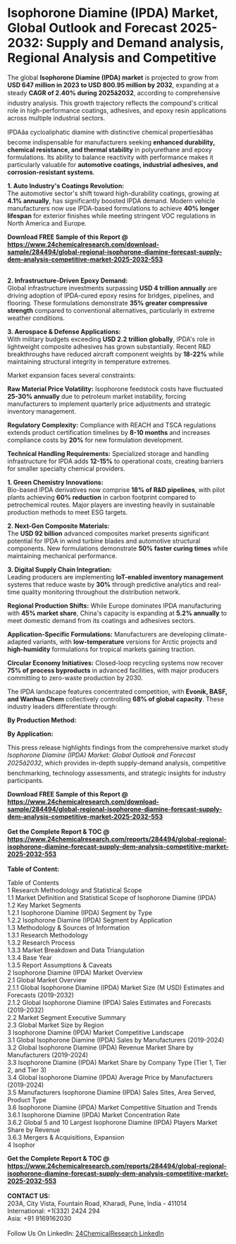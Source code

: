 <h1>Isophorone Diamine (IPDA) Market, Global Outlook and Forecast 2025-2032: Supply and Demand analysis, Regional Analysis and Competitive</h1><p>The global <strong>Isophorone Diamine (IPDA) market</strong> is projected to grow from <strong>USD 647 million in 2023 to USD 800.95 million by 2032</strong>, expanding at a steady <strong>CAGR of 2.40% during 2025â2032</strong>, according to comprehensive industry analysis. This growth trajectory reflects the compound's critical role in high-performance coatings, adhesives, and epoxy resin applications across multiple industrial sectors.</p><p>IPDAâa cycloaliphatic diamine with distinctive chemical propertiesâhas become indispensable for manufacturers seeking <strong>enhanced durability, chemical resistance, and thermal stability</strong> in polyurethane and epoxy formulations. Its ability to balance reactivity with performance makes it particularly valuable for <strong>automotive coatings, industrial adhesives, and corrosion-resistant systems</strong>.</p><p><strong>1. Auto Industry's Coatings Revolution:</strong><br>
The automotive sector's shift toward high-durability coatings, growing at <strong>4.1% annually</strong>, has significantly boosted IPDA demand. Modern vehicle manufacturers now use IPDA-based formulations to achieve <strong>40% longer lifespan</strong> for exterior finishes while meeting stringent VOC regulations in North America and Europe.</p><div><b>Download FREE Sample of this Report @ 
            <a href="https://www.24chemicalresearch.com/download-sample/284494/global-regional-isophorone-diamine-forecast-supply-dem-analysis-competitive-market-2025-2032-553">
            https://www.24chemicalresearch.com/download-sample/284494/global-regional-isophorone-diamine-forecast-supply-dem-analysis-competitive-market-2025-2032-553</a></b></div><br><p><strong>2. Infrastructure-Driven Epoxy Demand:</strong><br>
Global infrastructure investments surpassing <strong>USD 4 trillion annually</strong> are driving adoption of IPDA-cured epoxy resins for bridges, pipelines, and flooring. These formulations demonstrate <strong>35% greater compressive strength</strong> compared to conventional alternatives, particularly in extreme weather conditions.</p><p><strong>3. Aerospace &amp; Defense Applications:</strong><br>
With military budgets exceeding <strong>USD 2.2 trillion globally</strong>, IPDA's role in lightweight composite adhesives has grown substantially. Recent R&amp;D breakthroughs have reduced aircraft component weights by <strong>18-22%</strong> while maintaining structural integrity in temperature extremes.</p><p>Market expansion faces several constraints:</p><p><strong>Raw Material Price Volatility:</strong> Isophorone feedstock costs have fluctuated <strong>25-30% annually</strong> due to petroleum market instability, forcing manufacturers to implement quarterly price adjustments and strategic inventory management.</p><p><strong>Regulatory Complexity:</strong> Compliance with REACH and TSCA regulations extends product certification timelines by <strong>8-10 months</strong> and increases compliance costs by <strong>20%</strong> for new formulation development.</p><p><strong>Technical Handling Requirements:</strong> Specialized storage and handling infrastructure for IPDA adds <strong>12-15%</strong> to operational costs, creating barriers for smaller specialty chemical providers.</p><p><strong>1. Green Chemistry Innovations:</strong><br>
Bio-based IPDA derivatives now comprise <strong>18% of R&amp;D pipelines</strong>, with pilot plants achieving <strong>60% reduction</strong> in carbon footprint compared to petrochemical routes. Major players are investing heavily in sustainable production methods to meet ESG targets.</p><p><strong>2. Next-Gen Composite Materials:</strong><br>
The <strong>USD 92 billion</strong> advanced composites market presents significant potential for IPDA in wind turbine blades and automotive structural components. New formulations demonstrate <strong>50% faster curing times</strong> while maintaining mechanical performance.</p><p><strong>3. Digital Supply Chain Integration:</strong><br>
Leading producers are implementing <strong>IoT-enabled inventory management</strong> systems that reduce waste by <strong>30%</strong> through predictive analytics and real-time quality monitoring throughout the distribution network.</p><p><strong>Regional Production Shifts:</strong> While Europe dominates IPDA manufacturing with <strong>45% market share</strong>, China's capacity is expanding at <strong>5.2% annually</strong> to meet domestic demand from its coatings and adhesives sectors.</p><p><strong>Application-Specific Formulations:</strong> Manufacturers are developing climate-adapted variants, with <strong>low-temperature</strong> versions for Arctic projects and <strong>high-humidity</strong> formulations for tropical markets gaining traction.</p><p><strong>Circular Economy Initiatives:</strong> Closed-loop recycling systems now recover <strong>75% of process byproducts</strong> in advanced facilities, with major producers committing to zero-waste production by 2030.</p><p>The IPDA landscape features concentrated competition, with <strong>Evonik, BASF, and Wanhua Chem</strong> collectively controlling <strong>68% of global capacity</strong>. These industry leaders differentiate through:</p><p><strong>By Production Method:</strong></p><p><strong>By Application:</strong></p><p>This press release highlights findings from the comprehensive market study <em>Isophorone Diamine (IPDA) Market: Global Outlook and Forecast 2025â2032</em>, which provides in-depth supply-demand analysis, competitive benchmarking, technology assessments, and strategic insights for industry participants.</p><div><b>Download FREE Sample of this Report @ 
            <a href="https://www.24chemicalresearch.com/download-sample/284494/global-regional-isophorone-diamine-forecast-supply-dem-analysis-competitive-market-2025-2032-553">
            https://www.24chemicalresearch.com/download-sample/284494/global-regional-isophorone-diamine-forecast-supply-dem-analysis-competitive-market-2025-2032-553</a></b></div><br><div><b>Get the Complete Report & TOC @ 
            <a href="https://www.24chemicalresearch.com/reports/284494/global-regional-isophorone-diamine-forecast-supply-dem-analysis-competitive-market-2025-2032-553">
            https://www.24chemicalresearch.com/reports/284494/global-regional-isophorone-diamine-forecast-supply-dem-analysis-competitive-market-2025-2032-553</a></b></div><br>
            <b>Table of Content:</b><p>Table of Contents<br />
1 Research Methodology and Statistical Scope<br />
1.1 Market Definition and Statistical Scope of Isophorone Diamine (IPDA)<br />
1.2 Key Market Segments<br />
1.2.1 Isophorone Diamine (IPDA) Segment by Type<br />
1.2.2 Isophorone Diamine (IPDA) Segment by Application<br />
1.3 Methodology & Sources of Information<br />
1.3.1 Research Methodology<br />
1.3.2 Research Process<br />
1.3.3 Market Breakdown and Data Triangulation<br />
1.3.4 Base Year<br />
1.3.5 Report Assumptions & Caveats<br />
2 Isophorone Diamine (IPDA) Market Overview<br />
2.1 Global Market Overview<br />
2.1.1 Global Isophorone Diamine (IPDA) Market Size (M USD) Estimates and Forecasts (2019-2032)<br />
2.1.2 Global Isophorone Diamine (IPDA) Sales Estimates and Forecasts (2019-2032)<br />
2.2 Market Segment Executive Summary<br />
2.3 Global Market Size by Region<br />
3 Isophorone Diamine (IPDA) Market Competitive Landscape<br />
3.1 Global Isophorone Diamine (IPDA) Sales by Manufacturers (2019-2024)<br />
3.2 Global Isophorone Diamine (IPDA) Revenue Market Share by Manufacturers (2019-2024)<br />
3.3 Isophorone Diamine (IPDA) Market Share by Company Type (Tier 1, Tier 2, and Tier 3)<br />
3.4 Global Isophorone Diamine (IPDA) Average Price by Manufacturers (2019-2024)<br />
3.5 Manufacturers Isophorone Diamine (IPDA) Sales Sites, Area Served, Product Type<br />
3.6 Isophorone Diamine (IPDA) Market Competitive Situation and Trends<br />
3.6.1 Isophorone Diamine (IPDA) Market Concentration Rate<br />
3.6.2 Global 5 and 10 Largest Isophorone Diamine (IPDA) Players Market Share by Revenue<br />
3.6.3 Mergers & Acquisitions, Expansion<br />
4 Isophor</p><div><b>Get the Complete Report & TOC @ 
            <a href="https://www.24chemicalresearch.com/reports/284494/global-regional-isophorone-diamine-forecast-supply-dem-analysis-competitive-market-2025-2032-553">
            https://www.24chemicalresearch.com/reports/284494/global-regional-isophorone-diamine-forecast-supply-dem-analysis-competitive-market-2025-2032-553</a></b></div><br><b>CONTACT US:</b><br>
            203A, City Vista, Fountain Road, Kharadi, Pune, India - 411014<br>
            International: +1(332) 2424 294<br>
            Asia: +91 9169162030 <br><br>
            Follow Us On LinkedIn: <a href="https://www.linkedin.com/company/24chemicalresearch/">24ChemicalResearch LinkedIn</a>